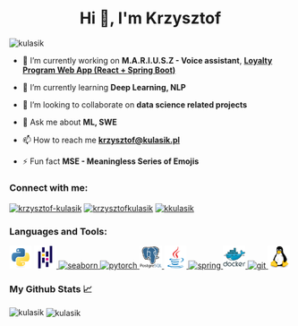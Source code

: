 <h1 align="center">Hi 👋, I'm Krzysztof</h1>
<!-- <h3 align="center">A passionate Data Scientist from Poland</h3> -->

<p align="left"> <img src="https://komarev.com/ghpvc/?username=kulasik&label=Profile%20views&color=0e75b6&style=flat" alt="kulasik" /> </p>

- 🔭 I’m currently working on **M.A.R.I.U.S.Z - Voice assistant**, **[Loyalty Program Web App (React + Spring Boot)](https://github.com/kulasik/loyalty-program-app)**

- 🌱 I’m currently learning **Deep Learning, NLP**

- 👯 I’m looking to collaborate on **data science related projects**

- 💬 Ask me about **ML, SWE**

- 📫 How to reach me **krzysztof@kulasik.pl**

- ⚡ Fun fact **MSE - Meaningless Series of Emojis**

<h3 align="left">Connect with me:</h3>
<p align="left">
<a href="https://linkedin.com/in/krzysztof-kulasik" target="blank"><img align="center" src="https://raw.githubusercontent.com/rahuldkjain/github-profile-readme-generator/master/src/images/icons/Social/linked-in-alt.svg" alt="krzysztof-kulasik" height="30" width="40" /></a>
<a href="https://kaggle.com/krzysztofkulasik" target="blank"><img align="center" src="https://raw.githubusercontent.com/rahuldkjain/github-profile-readme-generator/master/src/images/icons/Social/kaggle.svg" alt="krzysztofkulasik" height="30" width="40" /></a>
<a href="https://www.leetcode.com/kkulasik" target="blank"><img align="center" src="https://raw.githubusercontent.com/rahuldkjain/github-profile-readme-generator/master/src/images/icons/Social/leet-code.svg" alt="kkulasik" height="30" width="40" /></a>
</p>

<h3 align="left">Languages and Tools:</h3>
<p align="left">
<a href="https://www.python.org" target="_blank" rel="noreferrer"> <img src="https://raw.githubusercontent.com/devicons/devicon/master/icons/python/python-original.svg" alt="python" width="40" height="40"/></a> 
<a href="https://pandas.pydata.org/" target="_blank" rel="noreferrer"> <img src="https://raw.githubusercontent.com/devicons/devicon/2ae2a900d2f041da66e950e4d48052658d850630/icons/pandas/pandas-original.svg" alt="pandas" width="40" height="40"/> </a>
<a href="https://seaborn.pydata.org/" target="_blank" rel="noreferrer"> <img src="https://seaborn.pydata.org/_images/logo-mark-lightbg.svg" alt="seaborn" width="40" height="40"/> </a>
<a href="https://pytorch.org/" target="_blank" rel="noreferrer"> <img src="https://www.vectorlogo.zone/logos/pytorch/pytorch-icon.svg" alt="pytorch" width="40" height="40"/> </a> 
<a href="https://www.postgresql.org" target="_blank" rel="noreferrer"> <img src="https://raw.githubusercontent.com/devicons/devicon/master/icons/postgresql/postgresql-original-wordmark.svg" alt="postgresql" width="40" height="40"/> </a> 
<a href="https://www.java.com" target="_blank" rel="noreferrer"> <img src="https://raw.githubusercontent.com/devicons/devicon/master/icons/java/java-original.svg" alt="java" width="40" height="40"/> </a> 
<a href="https://spring.io/" target="_blank" rel="noreferrer"> <img src="https://www.vectorlogo.zone/logos/springio/springio-icon.svg" alt="spring" width="40" height="40"/> </a>
<a href="https://www.docker.com/" target="_blank" rel="noreferrer"> <img src="https://raw.githubusercontent.com/devicons/devicon/master/icons/docker/docker-original-wordmark.svg" alt="docker" width="40" height="40"/> </a>
<a href="https://git-scm.com/" target="_blank" rel="noreferrer"> <img src="https://www.vectorlogo.zone/logos/git-scm/git-scm-icon.svg" alt="git" width="40" height="40"/> </a>
<a href="https://www.linux.org/" target="_blank" rel="noreferrer"> <img src="https://raw.githubusercontent.com/devicons/devicon/master/icons/linux/linux-original.svg" alt="linux" width="40" height="40"/> </a> </p>

<h3 align="left">My Github Stats 📈</h3>
<p><img align="left" src="https://github-readme-stats.vercel.app/api/top-langs?username=kulasik&show_icons=true&theme=dracula&locale=en&layout=compact" alt="kulasik" /></p>

<p>&nbsp;<img align="center" src="https://github-readme-stats.vercel.app/api?username=kulasik&show_icons=true&theme=dracula&locale=en" alt="kulasik" /></p>
